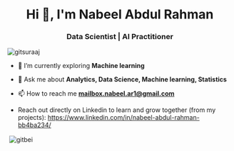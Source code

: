 <h1 align="center">Hi 👋, I'm Nabeel Abdul Rahman</h1>
<h3 align="center"> Data Scientist | AI Practitioner  </h3>

<p align="left"> <img src="https://komarev.com/ghpvc/?username=gitsuraaj" alt="gitsuraaj" /> </p>

- 🌱 I’m currently exploring **Machine learning**

- 💬 Ask me about **Analytics, Data Science, Machine learning, Statistics**

- 📫 How to reach me **mailbox.nabeel.ar1@gmail.com**

- Reach out directly on Linkedin to learn and grow together (from my projects): https://www.linkedin.com/in/nabeel-abdul-rahman-bb4ba234/
<p >&nbsp;<img align="center" src="https://github-readme-stats.vercel.app/api?username=gitbei&show_icons=true" alt="gitbei" /></p>

</p>

